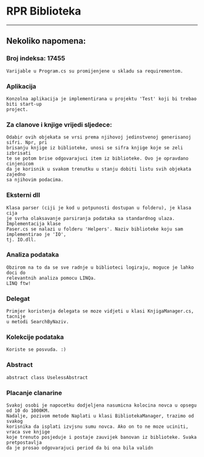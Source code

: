 # RPR Biblioteka
---

## Nekoliko napomena:

### Broj indeksa: 17455
	Varijable u Program.cs su promijenjene u skladu sa requirementom.

### Aplikacija
	Konzolna aplikacija je implementirana u projektu 'Test' koji bi trebao biti start-up
	project.

### Za clanove i knjige vrijedi sljedece:
	Odabir ovih objekata se vrsi prema njihovoj jedinstvenoj generisanoj sifri. Npr, pri
	brisanju knjige iz biblioteke, unosi se sifra knjige koje se zeli izbrisati
	te se potom brise odgovarajuci item iz biblioteke. Ovo je opravdano cinjenicom
	da je korisnik u svakom trenutku u stanju dobiti listu svih objekata zajedno
	sa njihovim podacima.

### Eksterni dll
	Klasa parser (ciji je kod u potpunosti dostupan u folderu), je klasa cija 
	je svrha olaksavanje parsiranja podataka sa standardnog ulaza. Implementacija klase
	Paser.cs se nalazi u folderu 'Helpers'. Naziv biblioteke koju sam implementirao je 'IO',
	tj. IO.dll.

### Analiza podataka
	Obzirom na to da se sve radnje u biblioteci logiraju, moguce je lahko doci do 
	relevantnih analiza pomocu LINQa.
	LINQ ftw!

### Delegat
	Primjer koristenja delegata se moze vidjeti u klasi KnjigaManager.cs, tacnije
	u metodi SearchByNaziv.

### Kolekcije podataka
	Koriste se posvuda. :)
	
### Abstract
	abstract class UselessAbstract
	
### Placanje clanarine
	Svakoj osobi je napocetku dodjeljena nasumicna kolocina novca u opsegu od 10 do 1000KM.
	Nadalje, pozivom metode Naplati u klasi BibliotekaManager, trazimo od svakog 
	korisnika da isplati izvjsnu sumu novca. Ako on to ne moze uciniti, vraca sve knjige
	koje trenuto posjeduje i postaje zauvijek banovan iz biblioteke. Svaka pretpostavlja
	da je prosao odgovarajuci period da bi ona bila validn
